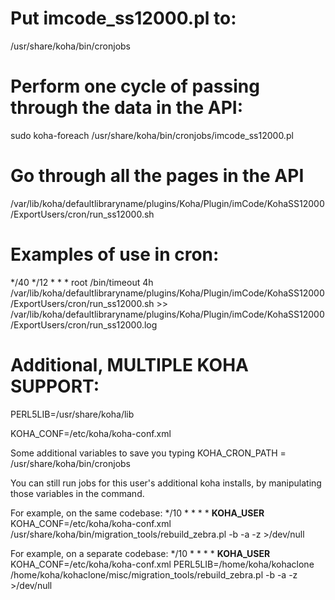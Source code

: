 # Put imcode_ss12000.pl to:
/usr/share/koha/bin/cronjobs

# Perform one cycle of passing through the data in the API:
sudo koha-foreach /usr/share/koha/bin/cronjobs/imcode_ss12000.pl

# Go through all the pages in the API
/var/lib/koha/defaultlibraryname/plugins/Koha/Plugin/imCode/KohaSS12000/ExportUsers/cron/run_ss12000.sh

# Examples of use in cron:
*/40 */12 * * * root /bin/timeout 4h /var/lib/koha/defaultlibraryname/plugins/Koha/Plugin/imCode/KohaSS12000/ExportUsers/cron/run_ss12000.sh >> /var/lib/koha/defaultlibraryname/plugins/Koha/Plugin/imCode/KohaSS12000/ExportUsers/cron/run_ss12000.log

# Additional, MULTIPLE KOHA SUPPORT:
PERL5LIB=/usr/share/koha/lib

KOHA_CONF=/etc/koha/koha-conf.xml

Some additional variables to save you typing
KOHA_CRON_PATH = /usr/share/koha/bin/cronjobs

You can still run jobs for this user's additional koha installs, by manipulating those variables in the command.

For example, on the same codebase:
*/10 * * * *    __KOHA_USER__  KOHA_CONF=/etc/koha/koha-conf.xml /usr/share/koha/bin/migration_tools/rebuild_zebra.pl -b -a -z >/dev/null

For example, on a separate codebase:
*/10 * * * *    __KOHA_USER__  KOHA_CONF=/etc/koha/koha-conf.xml PERL5LIB=/home/koha/kohaclone /home/koha/kohaclone/misc/migration_tools/rebuild_zebra.pl -b -a -z >/dev/null
